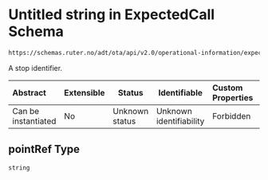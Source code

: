 # Untitled string in ExpectedCall Schema

```txt
https://schemas.ruter.no/adt/ota/api/v2.0/operational-information/expected-call.json#/definitions/call/properties/pointRef
```

A stop identifier.


| Abstract            | Extensible | Status         | Identifiable            | Custom Properties | Additional Properties | Access Restrictions | Defined In                                                                                             |
| :------------------ | ---------- | -------------- | ----------------------- | :---------------- | --------------------- | ------------------- | ------------------------------------------------------------------------------------------------------ |
| Can be instantiated | No         | Unknown status | Unknown identifiability | Forbidden         | Allowed               | none                | [expected-call.json\*](../../schema/operational-information/expected-call.json "open original schema") |

## pointRef Type

`string`
